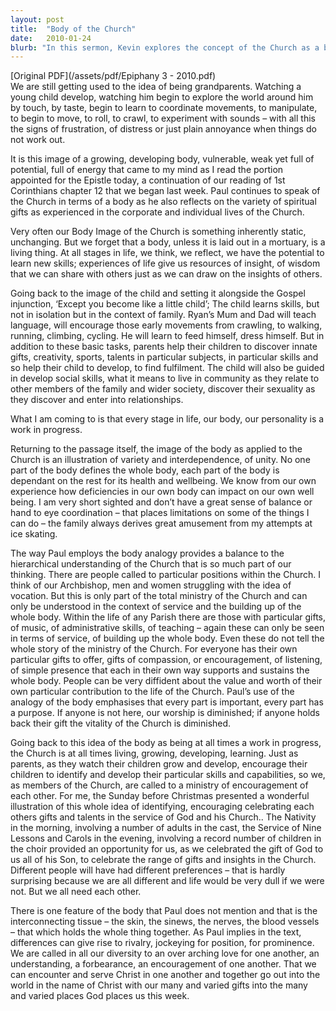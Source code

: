 ```yaml
---
layout: post
title:  "Body of the Church"
date:   2010-01-24
blurb: "In this sermon, Kevin explores the concept of the Church as a body. He emphasizes the importance of each member's unique gifts and their contribution to the overall health and vitality of the Church. He also highlights the Church's ongoing growth and development, likening it to a child learning and maturing within a family."
---
```

[Original PDF](/assets/pdf/Epiphany 3 - 2010.pdf)    
We are still getting used to the idea of being grandparents. Watching a young child develop, watching him begin to explore the world around him by touch, by taste, begin to learn to coordinate movements, to manipulate, to begin to move, to roll, to crawl, to experiment with sounds – with all this the signs of frustration, of distress or just plain annoyance when things do not work out.

It is this image of a growing, developing body, vulnerable, weak yet full of potential, full of energy that came to my mind as I read the portion appointed for the Epistle today, a continuation of our reading of 1st Corinthians chapter 12 that we began last week. Paul continues to speak of the Church in terms of a body as he also reflects on the variety of spiritual gifts as experienced in the corporate and individual lives of the Church.

Very often our Body Image of the Church is something inherently static, unchanging. But we forget that a body, unless it is laid out in a mortuary, is a living thing. At all stages in life, we think, we reflect, we have the potential to learn new skills; experiences of life give us resources of insight, of wisdom that we can share with others just as we can draw on the insights of others.

Going back to the image of the child and setting it alongside the Gospel injunction, ‘Except you become like a little child’; The child learns skills, but not in isolation but in the context of family. Ryan’s Mum and Dad will teach language, will encourage those early movements from crawling, to walking, running, climbing, cycling. He will learn to feed himself, dress himself. But in addition to these basic tasks, parents help their children to discover innate gifts, creativity, sports, talents in particular subjects, in particular skills and so help their child to develop, to find fulfilment. The child will also be guided in develop social skills, what it means to live in community as they relate to other members of the family and wider society, discover their sexuality as they discover and enter into relationships.

What I am coming to is that every stage in life, our body, our personality is a work in progress.

Returning to the passage itself, the image of the body as applied to the Church is an illustration of variety and interdependence, of unity. No one part of the body defines the whole body, each part of the body is dependant on the rest for its health and wellbeing. We know from our own experience how deficiencies in our own body can impact on our own well being. I am very short sighted and don’t have a great sense of balance or hand to eye coordination – that places limitations on some of the things I can do – the family always derives great amusement from my attempts at ice skating.

The way Paul employs the body analogy provides a balance to the hierarchical understanding of the Church that is so much part of our thinking. There are people called to particular positions within the Church. I think of our Archbishop, men and women struggling with the idea of vocation. But this is only part of the total ministry of the Church and can only be understood in the context of service and the building up of the whole body. Within the life of any Parish there are those with particular gifts, of music, of administrative skills, of teaching – again these can only be seen in terms of service, of building up the whole body. Even these do not tell the whole story of the ministry of the Church. For everyone has their own particular gifts to offer, gifts of compassion, or encouragement, of listening, of simple presence that each in their own way supports and sustains the whole body. People can be very diffident about the value and worth of their own particular contribution to the life of the Church. Paul’s use of the analogy of the body emphasises that every part is important, every part has a purpose. If anyone is not here, our worship is diminished; if anyone holds back their gift the vitality of the Church is diminished.

Going back to this idea of the body as being at all times a work in progress, the Church is at all times living, growing, developing, learning. Just as parents, as they watch their children grow and develop, encourage their children to identify and develop their particular skills and capabilities, so we, as members of the Church, are called to a ministry of encouragement of each other. For me, the Sunday before Christmas presented a wonderful illustration of this whole idea of identifying, encouraging celebrating each others gifts and talents in the service of God and his Church.. The Nativity in the morning, involving a number of adults in the cast, the Service of Nine Lessons and Carols in the evening, involving a record number of children in the choir provided an opportunity for us, as we celebrated the gift of God to us all of his Son, to celebrate the range of gifts and insights in the Church. Different people will have had different preferences – that is hardly surprising because we are all different and life would be very dull if we were not. But we all need each other.

There is one feature of the body that Paul does not mention and that is the interconnecting tissue – the skin, the sinews, the nerves, the blood vessels – that which holds the whole thing together. As Paul implies in the text, differences can give rise to rivalry, jockeying for position, for prominence. We are called in all our diversity to an over arching love for one another, an understanding, a forbearance, an encouragement of one another. That we can encounter and serve Christ in one another and together go out into the world in the name of Christ with our many and varied gifts into the many and varied places God places us this week.
